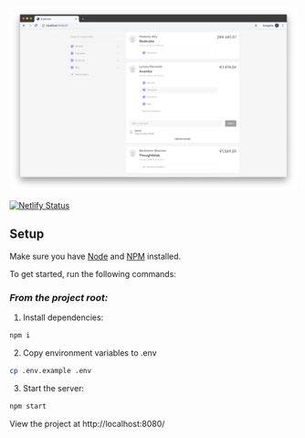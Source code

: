 ![Demo screenshot](./demo-screenshot.png 'Demo screenshot')

[![Netlify Status](https://api.netlify.com/api/v1/badges/176c85ff-5dca-4ff2-894c-af35e2646712/deploy-status)](https://app.netlify.com/sites/mrseanbaines-expenses-app/deploys)

## Setup

Make sure you have [Node](https://nodejs.org/en/) and [NPM](https://www.npmjs.com/) installed.

To get started, run the following commands:

### _From the project root:_

1. Install dependencies:

```sh
npm i
```

2. Copy environment variables to .env

```sh
cp .env.example .env
```

3. Start the server:

```sh
npm start
```

View the project at http://localhost:8080/
